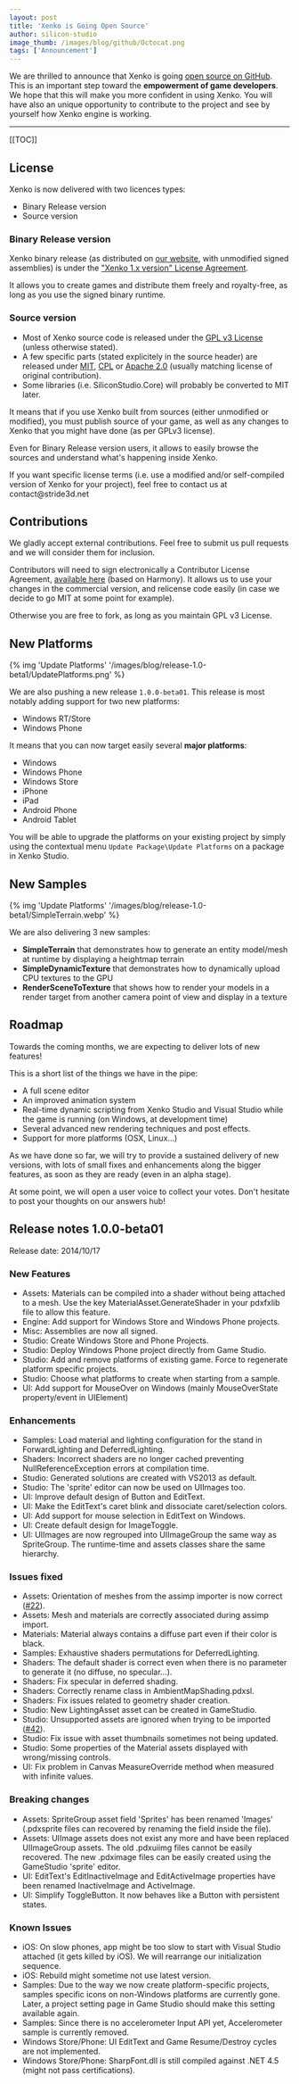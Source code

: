 ```yaml
---
layout: post
title: 'Xenko is Going Open Source'
author: silicon-studio
image_thumb: /images/blog/github/Octocat.png
tags: ['Announcement']
---
```


We are thrilled to announce that Xenko is going <a href="https://github.com/SiliconStudio/paradox">open source on GitHub</a>. This is an important step toward the <strong>empowerment of game developers</strong>. We hope that this will make you more confident in using Xenko. You will have also an unique opportunity to contribute to the project and see by yourself how Xenko engine is working.

---

[[TOC]]

## License


<p>Xenko is now delivered with two licences types:</p>
<ul>
	<li>Binary Release version</li>
	<li>Source version</li>
</ul>


### Binary Release version

<p>Xenko binary release (as distributed on <a href="/download">our website</a>, with unmodified signed assemblies) is under the <a href="http://stride3d.net/features/licensing">&quot;Xenko 1.x version&quot; License Agreement</a>.</p>
<p>It allows you to create games and distribute them freely and royalty-free, as long as you use the signed binary runtime.</p>

### Source version

<ul>
	<li>Most of Xenko source code is released under the <a href="https://github.com/SiliconStudio/paradox/blob/master/LICENSE.GPL3.md">GPL v3 License</a> (unless otherwise stated).</li>
	<li>
		A few specific parts (stated explicitely in the source header) are released under <a href="http://opensource.org/licenses/MIT">MIT</a>, <a href="http://opensource.org/licenses/CPL">CPL</a>
		or <a href="http://opensource.org/licenses/Apache-2.0">Apache 2.0</a> (usually matching license of original contribution).
	</li>
	<li>Some libraries (i.e. SiliconStudio.Core) will probably be converted to MIT later.</li>
</ul>
<p>
	It means that if you use Xenko built from sources (either unmodified or modified), you must publish source of your game,
	as well as any changes to Xenko that you might have done (as per GPLv3 license).
</p>
<p>Even for Binary Release version users, it allows to easily browse the sources and understand what's happening inside Xenko.</p>
<p>
	If you want specific license terms (i.e. use a modified and/or self-compiled version of Xenko for your project),
	feel free to contact us at contact@stride3d.net
</p>

## Contributions

<p>We gladly accept external contributions. Feel free to submit us pull requests and we will consider them for inclusion.</p>
<p>
	Contributors will need to sign electronically a Contributor License Agreement, <a href="https://github.com/SiliconStudio/paradox/blob/master/doc/ContributorLicenseAgreement.md">available here</a> (based on Harmony).
	It allows us to use your changes in the commercial version, and relicense code easily (in case we decide to go MIT at some point for example).
</p>
<p>Otherwise you are free to fork, as long as you maintain GPL v3 License.</p>

## New Platforms

{% img 'Update Platforms' '/images/blog/release-1.0-beta1/UpdatePlatforms.png' %}

<p>We are also pushing a new release <code>1.0.0-beta01</code>. This release is most notably adding support for two new platforms:</p>
<ul>
	<li>Windows RT/Store</li>
	<li>Windows Phone</li>
</ul>
<p>It means that you can now target easily several <strong>major platforms</strong>: </p>
<ul>
	<li>Windows</li>
	<li>Windows Phone</li>
	<li>Windows Store</li>
	<li>iPhone</li>
	<li>iPad</li>
	<li>Android Phone</li>
	<li>Android Tablet </li>
</ul>
<p>You will be able to upgrade the platforms on your existing project by simply using the contextual menu <code>Update Package\Update Platforms</code> on a package in Xenko Studio.</p>

## New Samples

{% img 'Update Platforms' '/images/blog/release-1.0-beta1/SimpleTerrain.webp' %}

<p>We are also delivering 3 new samples:</p>
<ul>
	<li><strong>SimpleTerrain</strong> that demonstrates how to generate an entity model/mesh at runtime by displaying a heightmap terrain</li>
	<li><strong>SimpleDynamicTexture</strong> that demonstrates how to dynamically upload CPU textures to the GPU</li>
	<li><strong>RenderSceneToTexture</strong> that shows how to render your models in a render target from another camera point of view and display in a texture</li>
</ul>

## Roadmap

<p>Towards the coming months, we are expecting to deliver lots of new features!</p>
<p>This is a short list of the things we have in the pipe:</p>
<ul>
	<li>A full scene editor</li>
	<li>An improved animation system</li>
	<li>Real-time dynamic scripting from Xenko Studio and Visual Studio while the game is running (on Windows, at development time)</li>
	<li>Several advanced new rendering techniques and post effects.</li>
	<li>Support for more platforms (OSX, Linux...)</li>
</ul>
<p>As we have done so far, we will try to provide a sustained delivery of new versions, with lots of small fixes and enhancements along the bigger features, as soon as they are ready (even in an alpha stage).</p>
<p>At some point, we will open a user voice to collect your votes. Don't hesitate to post your thoughts on our answers hub!</p>

## Release notes 1.0.0-beta01

<p>Release date: 2014/10/17</p>

### New Features

<ul>
	<li>Assets: Materials can be compiled into a shader without being attached to a mesh. Use the key MaterialAsset.GenerateShader in your pdxfxlib file to allow this feature.</li>
	<li>Engine: Add support for Windows Store and Windows Phone projects.</li>
	<li>Misc: Assemblies are now all signed.</li>
	<li>Studio: Create Windows Store and Phone Projects.</li>
	<li>Studio: Deploy Windows Phone project directly from Game Studio.</li>
	<li>Studio: Add and remove platforms of existing game. Force to regenerate platform specific projects.</li>
	<li>Studio: Choose what platforms to create when starting from a sample.</li>
	<li>UI: Add support for MouseOver on Windows (mainly MouseOverState property/event in UIElement)</li>
</ul>

### Enhancements

<ul>
	<li>Samples: Load material and lighting configuration for the stand in ForwardLighting and DeferredLighting.</li>
	<li>Shaders: Incorrect shaders are no longer cached preventing NullReferenceException errors at compilation time.</li>
	<li>Studio: Generated solutions are created with VS2013 as default.</li>
	<li>Studio: The 'sprite' editor can now be used on UIImages too.</li>
	<li>UI: Improve default design of Button and EditText.</li>
	<li>UI: Make the EditText's caret blink and dissociate caret/selection colors.</li>
	<li>UI: Add support for mouse selection in EditText on Windows.</li>
	<li>UI: Create default design for ImageToggle.</li>
	<li>UI: UIImages are now regrouped into UIImageGroup the same way as SpriteGroup. The runtime-time and assets classes share the same hierarchy.</li>
</ul>

### Issues fixed

<ul>
	<li>Assets: Orientation of meshes from the assimp importer is now correct (<a href="https://github.com/SiliconStudio/paradox/issues/22">#22</a>).</li>
	<li>Assets: Mesh and materials are correctly associated during assimp import.</li>
	<li>Materials: Material always contains a diffuse part even if their color is black.</li>
	<li>Samples: Exhaustive shaders permutations for DeferredLighting.</li>
	<li>Shaders: The default shader is correct even when there is no parameter to generate it (no diffuse, no specular...).</li>
	<li>Shaders: Fix specular in deferred shading.</li>
	<li>Shaders: Correctly rename class in AmbientMapShading.pdxsl.</li>
	<li>Shaders: Fix issues related to geometry shader creation.</li>
	<li>Studio: New LightingAsset asset can be created in GameStudio.</li>
	<li>Studio: Unsupported assets are ignored when trying to be imported (<a href="https://github.com/SiliconStudio/paradox/issues/42">#42</a>).</li>
	<li>Studio: Fix issue with asset thumbnails sometimes not being updated.</li>
	<li>Studio: Some properties of the Material assets displayed with wrong/missing controls.</li>
	<li>UI: Fix problem in Canvas MeasureOverride method when measured with infinite values.</li>
</ul>

### Breaking changes

<ul>
	<li>Assets: SpriteGroup asset field 'Sprites' has been renamed 'Images' (.pdxsprite files can recovered by renaming the field inside the file).</li>
	<li>Assets: UIImage assets does not exist any more and have been replaced UIImageGroup assets. The old .pdxuiimg files cannot be easily recovered. The new .pdximage files can be easily created using the GameStudio 'sprite' editor.</li>
	<li>UI: EditText's EditInactiveImage and EditActiveImage properties have been renamed InactiveImage and ActiveImage.</li>
	<li>UI: Simplify ToggleButton. It now behaves like a Button with persistent states.</li>
</ul>

### Known Issues

<ul>
	<li>iOS: On slow phones, app might be too slow to start with Visual Studio attached (it gets killed by iOS). We will rearrange our initialization sequence.</li>
	<li>iOS: Rebuild might sometime not use latest version.</li>
	<li>Samples: Due to the way we now create platform-specific projects, samples specific icons on non-Windows platforms are currently gone. Later, a project setting page in Game Studio should make this setting available again.</li>
	<li>Samples: Since there is no accelerometer Input API yet, Accelerometer sample is currently removed.</li>
	<li>Windows Store/Phone: UI EditText and Game Resume/Destroy cycles are not implemented.</li>
	<li>Windows Store/Phone: SharpFont.dll is still compiled against .NET 4.5 (might not pass certifications).</li>
</ul>
